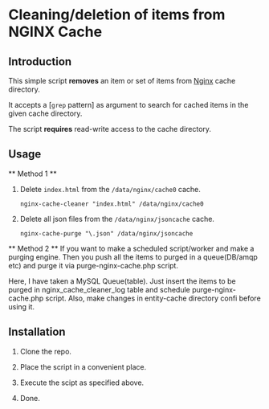 # Cleaning/deletion of items from NGINX Cache

## Introduction 

This simple script **removes** an item or set of items from
[Nginx](http://nginx.org) cache directory.

It accepts a
[`grep` pattern]
as argument to search for cached items in the given cache directory.

The script **requires** read-write access to the cache
directory.

## Usage

** Method 1 **

 1. Delete `index.html` from the `/data/nginx/cache0` cache.
 
        nginx-cache-cleaner "index.html" /data/nginx/cache0
    
 2. Delete all json files from the `/data/nginx/jsoncache` cache.
 
        nginx-cache-purge "\.json" /data/nginx/jsoncache 


** Method 2 **
If you want to make a scheduled script/worker and make a purging engine. Then you push all the items to purged in a queue(DB/amqp etc) and purge it via purge-nginx-cache.php script.

Here, I have taken a MySQL Queue(table). Just insert the items to be purged in nginx_cache_cleaner_log table and schedule purge-nginx-cache.php script. Also, make changes in entity-cache directory confi before using it.

## Installation 

 1. Clone the repo.
    
 2. Place the script in a convenient place.

 3. Execute the scipt as specified above.
 
 4. Done.